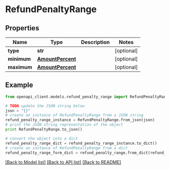 # RefundPenaltyRange


## Properties
Name | Type | Description | Notes
------------ | ------------- | ------------- | -------------
**type** | **str** |  | [optional] 
**minimum** | [**AmountPercent**](AmountPercent.md) |  | [optional] 
**maximum** | [**AmountPercent**](AmountPercent.md) |  | [optional] 

## Example

```python
from openapi_client.models.refund_penalty_range import RefundPenaltyRange

# TODO update the JSON string below
json = "{}"
# create an instance of RefundPenaltyRange from a JSON string
refund_penalty_range_instance = RefundPenaltyRange.from_json(json)
# print the JSON string representation of the object
print RefundPenaltyRange.to_json()

# convert the object into a dict
refund_penalty_range_dict = refund_penalty_range_instance.to_dict()
# create an instance of RefundPenaltyRange from a dict
refund_penalty_range_form_dict = refund_penalty_range.from_dict(refund_penalty_range_dict)
```
[[Back to Model list]](../README.md#documentation-for-models) [[Back to API list]](../README.md#documentation-for-api-endpoints) [[Back to README]](../README.md)


